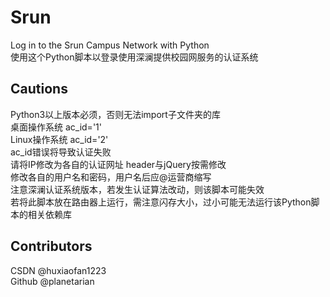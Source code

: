 # Srun
 Log in to the Srun Campus Network with Python  
 使用这个Python脚本以登录使用深澜提供校园网服务的认证系统  

## Cautions
 Python3以上版本必须，否则无法import子文件夹的库  
 桌面操作系统 ac_id='1'  
 Linux操作系统 ac_id='2'  
 ac_id错误将导致认证失败  
 请将IP修改为各自的认证网址 
 header与jQuery按需修改  
 修改各自的用户名和密码，用户名后应@运营商缩写  
 注意深澜认证系统版本，若发生认证算法改动，则该脚本可能失效  
 若将此脚本放在路由器上运行，需注意闪存大小，过小可能无法运行该Python脚本的相关依赖库  

## Contributors
 CSDN @huxiaofan1223  
 Github @planetarian  
